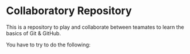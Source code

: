 # Collaboratory Repository

This is a repository to play and collaborate between teamates to learn the basics of Git & GitHub.

You have to try to do the following:

